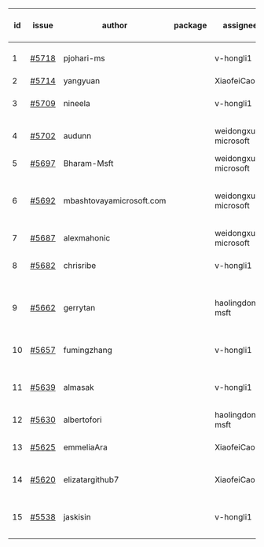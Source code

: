 | id | issue | author | package | assignee | bot advice | created date of issue | target release date | date from target |
| ------ | ------ | ------ | ------ | ------ | ------ | ------ | ------ | :-----: |
| 1 | [#5718](https://github.com/Azure/sdk-release-request/issues/5718) | pjohari-ms |  | v-hongli1 | Attention to inconsistent tag. | 11-13 | 12-27 |  |
| 2 | [#5714](https://github.com/Azure/sdk-release-request/issues/5714) | yangyuan |  | XiaofeiCao | new issue. | 11-11 | 12-27 |  |
| 3 | [#5709](https://github.com/Azure/sdk-release-request/issues/5709) | nineela |  | v-hongli1 | Attention to inconsistent tag. | 11-11 | 11-22 |  |
| 4 | [#5702](https://github.com/Azure/sdk-release-request/issues/5702) | audunn |  | weidongxu-microsoft | Attention to inconsistent tag. | 11-07 | 11-22 |  |
| 5 | [#5697](https://github.com/Azure/sdk-release-request/issues/5697) | Bharam-Msft |  | weidongxu-microsoft | FirstBeta. TypeSpec. | 11-07 | 11-22 |  |
| 6 | [#5692](https://github.com/Azure/sdk-release-request/issues/5692) | mbashtovayamicrosoft.com |  | weidongxu-microsoft | new comment. Attention to inconsistent tag. | 11-06 | 11-22 |  |
| 7 | [#5687](https://github.com/Azure/sdk-release-request/issues/5687) | alexmahonic |  | weidongxu-microsoft | new issue. | 11-05 | 11-22 |  |
| 8 | [#5682](https://github.com/Azure/sdk-release-request/issues/5682) | chrisribe |  | v-hongli1 | new issue. FirstGA. TypeSpec. | 11-05 | 11-22 |  |
| 9 | [#5662](https://github.com/Azure/sdk-release-request/issues/5662) | gerrytan |  | haolingdong-msft | new issue. new comment. FirstBeta. TypeSpec. | 11-04 | 11-21 |  |
| 10 | [#5657](https://github.com/Azure/sdk-release-request/issues/5657) | fumingzhang |  | v-hongli1 | Attention to inconsistent tag. | 10-30 | 11-21 |  |
| 11 | [#5639](https://github.com/Azure/sdk-release-request/issues/5639) | almasak |  | v-hongli1 | new issue. new comment. FirstBeta. | 10-23 | 11-21 |  |
| 12 | [#5630](https://github.com/Azure/sdk-release-request/issues/5630) | albertofori |  | haolingdong-msft | new issue. | 10-22 | 11-22 |  |
| 13 | [#5625](https://github.com/Azure/sdk-release-request/issues/5625) | emmeliaAra |  | XiaofeiCao | Attention to inconsistent tag. | 10-22 | 11-22 |  |
| 14 | [#5620](https://github.com/Azure/sdk-release-request/issues/5620) | elizatargithub7 |  | XiaofeiCao | new issue. FirstGA. TypeSpec. | 10-16 | 11-22 |  |
| 15 | [#5538](https://github.com/Azure/sdk-release-request/issues/5538) | jaskisin |  | v-hongli1 | new comment. FirstGA. TypeSpec. | 09-27 | 11-22 |  |

